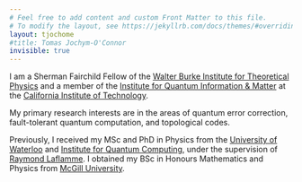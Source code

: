 ```yaml
---
# Feel free to add content and custom Front Matter to this file.
# To modify the layout, see https://jekyllrb.com/docs/themes/#overriding-theme-defaults
layout: tjochome
#title: Tomas Jochym-O'Connor
invisible: true
---
```

I am a Sherman Fairchild Fellow of the [Walter Burke Institute for Theoretical Physics](http://burkeinstitute.caltech.edu/) and a member of the [Institute for Quantum Information & Matter](http://iqim.caltech.edu/) at the [California Institute of Technology](http://www.caltech.edu/).

My primary research interests are in the areas of quantum error correction, fault-tolerant quantum computation, and topological codes.

Previously, I received my MSc and PhD in Physics from the [University of Waterloo](https://uwaterloo.ca/) and [Institute for Quantum Computing](https://uwaterloo.ca/institute-for-quantum-computing/), under the supervision
of [Raymond Laflamme](https://laflamme.iqc.ca/). I obtained my BSc in Honours Mathematics and Physics from [McGill University](https://www.mcgill.ca/).
